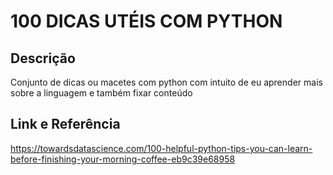 # 100 DICAS UTÉIS COM PYTHON

## Descrição

Conjunto de dicas ou macetes com python com intuito de eu aprender mais sobre a linguagem e também fixar conteúdo

## Link e Referência

https://towardsdatascience.com/100-helpful-python-tips-you-can-learn-before-finishing-your-morning-coffee-eb9c39e68958
